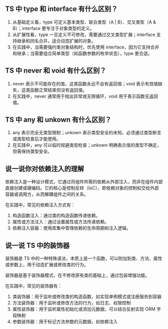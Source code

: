 ## TS 中 type 和 interface 有什么区别？

1. 从基础定义看，type 可定义基本类型、联合类型（A | B）、交叉类型（A & B）；interface 更专注于对象类型的定义。
2. 从扩展性看，type 一旦定义不可修改，需要通过交叉类型扩展；interface 支持继承和同名合并，适合动态扩展的对象。
3. 在实践中，当需要强约束对象结构时，优先使用 interface，因为它支持合并和继承；当需要组合简单类型（如函数参数的枚举状态），type 更合适。

## TS 中 never 和 void 有什么区别？

1. never 表示不可能存在的值，这类函数永远不会有返回值；void 表示有效值缺失，这类函数正常结束但没有返回值。
2. 在实践中，never 通常用于抛出异常或无限循环，void 用于表示函数无返回值。

## TS 中 any 和 unkown 有什么区别？

1. any 表示完全无类型限制；unkown 表示类型安全的未知，必须通过类型断言或类型检查后才能使用。
2. 在实践中，any 可以临时规避类型检查；unkown 明确表示值的类型不确定，但需保持类型安全。

## 说一说你对依赖注入的理解

依赖注入是一种设计模式，它通过将组件所需的依赖从外部注入，而非在组件内部直接创建或硬编码。它的核心是控制反转（IoC），即依赖对象的控制权交给外部容器或调用方，从而解耦组件之间的关系。

在实践中，常见的依赖注入方式有：

1. 构造函数注入：通过类的构造函数传递依赖。
2. 属性或方法注入：通过设置属性或方法传递依赖。
3. 依赖注入容器：使用库集中管理依赖的生命周期和注入逻辑。

## 说一说 TS 中的装饰器

装饰器是 TS 中的一种特殊语法，本质上是一个函数，可以附加到类、方法、属性或参数上，用于动态扩展或修改类的行为。

装饰器是基于装饰器模式，在不修改原有类的基础上，通过包装增强功能。

在实践中，常见的装饰器有：

1. 类装饰器：用于监听或修改类的构造函数，如实现单例模式或注册服务到容器
2. 方法装饰器：用于监听或修改方法的行为，如日志、权限控制
3. 属性装饰器：用于监听属性初始化或添加元数据，可以结合反射实现 ORM 字段映射
4. 参数装饰器：用于标记方法参数的元数据，如依赖注入
